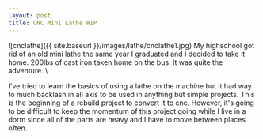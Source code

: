 ```yaml
---
layout: post
title: CNC Mini Lathe WIP
---
```


![cnclathe]({{ site.baseurl }}/images/lathe/cnclathe1.jpg)
My highschool got rid of an old mini lathe the same year I graduated and I decided to take it home. 200lbs of cast iron taken home on the bus. It was quite the adventure. \

I've tried to learn the basics of using a lathe on the machine but it had way to much backlash in all axis to be used in anything but simple projects. This is the beginning of a rebuild project to convert it to cnc. However, it's going to be difficult to keep the momentum of this project going while I live in a dorm since all of the parts are heavy and I have to move between places often.
